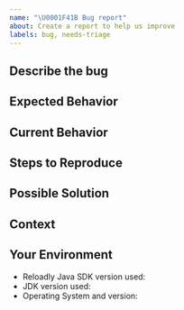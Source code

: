 ```yaml
---
name: "\U0001F41B Bug report"
about: Create a report to help us improve
labels: bug, needs-triage
---
```


<!--- Provide a general summary of the issue in the Title above -->

## Describe the bug
<!--- A clear and concise description of what the bug is -->

## Expected Behavior
<!--- Tell us what should happen -->

## Current Behavior
<!--- Tell us what happens instead of the expected behavior -->

<!--- Include full errors, uncaught exceptions, stack traces, and relevant logs -->
<!--- To turn on SDK logging, follow instructions here: https://github.com/reloadly/reloadly-sdk-java/blob/master/reloadly-java-sdk-airtime/USAGE.md#logging-request--response -->
<!--- If service responses are relevant, please include logs -->

## Steps to Reproduce
<!--- Provide a self-contained, concise snippet of code that can be used to reproduce the issue -->
<!--- For more complex issues provide a repo with the smallest sample that reproduces the bug -->
<!--- Avoid including business logic or unrelated code, it makes diagnosis more difficult -->

## Possible Solution
<!--- Not required, but suggest a fix/reason for the bug -->

## Context
<!--- How has this issue affected you? What are you trying to accomplish? -->
<!--- Providing context helps us come up with a solution that is most useful in the real world -->

## Your Environment
<!--- Include as many relevant details about the environment where the bug was discovered -->
* Reloadly Java SDK version used:
* JDK version used:
* Operating System and version:
